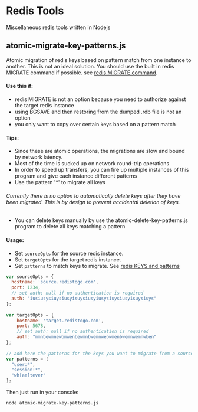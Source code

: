 # Redis Tools

Miscellaneous redis tools written in Nodejs



## atomic-migrate-key-patterns.js

Atomic migration of redis keys based on pattern match from one instance to another. This is not an ideal solution. You should use the built in redis MIGRATE command if possible. see [redis MIGRATE command](http://redis.io/commands/migrate).


#### Use this if:
 - redis MIGRATE is not an option because you need to authorize against the target redis instance
 - using BGSAVE and then restoring from the dumped .rdb file is not an option
 - you only want to copy over certain keys based on a pattern match

#### Tips:
 - Since these are atomic operations, the migrations are slow and bound by network latency.
 - Most of the time is sucked up on network round-trip operations
 - In order to speed up transfers, you can fire up multiple instances of this program and give each instance different patterns
 - Use the pattern '*' to migrate all keys

###### Currently there is no option to automatically delete keys after they have been migrated. This is by design to prevent accidental deletion of keys.
 - You can delete keys manually by use the atomic-delete-key-patterns.js program to delete all keys matching a pattern

#### Usage:

- Set ```sourceOpts``` for the source redis instance. 
- Set ```targetOpts``` for the target redis instance. 
- Set ```patterns``` to match keys to migrate. See [redis KEYS and patterns](http://redis.io/commands/keys)

```javascript
var sourceOpts = {
  hostname: 'source.redistogo.com',
  port: 1234,
  // set auth: null if no authentication is required
  auth: "iusiusysiuysiusyisuysiusyiusysiuysiusyisuysiuys"
};
 
var targetOpts = {
    hostname: 'target.redistogo.com',
    port: 5678,
    // set auth: null if no authentication is required
    auth: "mmnbewmnewbmwenbewmnbwemnwebwmenbwemnwemnwben"
};
 
// add here the patterns for the keys you want to migrate from a source instance to a target instance
var patterns = [
  "user:*",
  "session:*",
  "wh[ae]tever"
];
```

Then just run in your console:

```bash
node atomic-migrate-key-patterns.js
```
